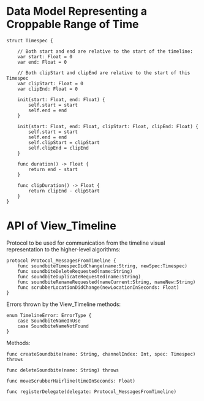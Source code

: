 # Data Model Representing a Croppable Range of Time

```
struct Timespec {
    
    // Both start and end are relative to the start of the timeline:
    var start: Float = 0
    var end: Float = 0
    
    // Both clipStart and clipEnd are relative to the start of this Timespec
    var clipStart: Float = 0
    var clipEnd: Float = 0
    
    init(start: Float, end: Float) {
        self.start = start
        self.end = end
    }
    
    init(start: Float, end: Float, clipStart: Float, clipEnd: Float) {
        self.start = start
        self.end = end
        self.clipStart = clipStart
        self.clipEnd = clipEnd
    }
    
    func duration() -> Float {
        return end - start
    }
    
    func clipDuration() -> Float {
        return clipEnd - clipStart
    }
}
```


# API of View_Timeline

Protocol to be used for communication from the timeline visual representation to the higher-level algorithms:
```
protocol Protocol_MessagesFromTimeline {
    func soundbiteTimespecDidChange(name:String, newSpec:Timespec)
    func soundbiteDeleteRequested(name:String)
    func soundbiteDuplicateRequested(name:String)
    func soundbiteRenameRequested(nameCurrent:String, nameNew:String)
    func scrubberLocationDidChange(newLocationInSeconds: Float)
}
```

Errors thrown by the View_Timeline methods:

```
enum TimelineError: ErrorType {
    case SoundbiteNameInUse
    case SoundbiteNameNotFound
}
```

Methods:

```
func createSoundbite(name: String, channelIndex: Int, spec: Timespec) throws 

func deleteSoundbite(name: String) throws

func moveScrubberHairline(timeInSeconds: Float)

func registerDelegate(delegate: Protocol_MessagesFromTimeline)
```
